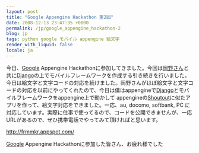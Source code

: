 ```yaml
---
layout: post
title: "Google Appengine Hackathon 第2回"
date: 2008-12-13 23:47:35 +0000
permalink: /jp/google_appengine_hackathon-2
blog: jp
tags: python google モバイル appengine 絵文字
render_with_liquid: false
locale: ja
---
```


<p>今日、<a href="http://www.google.com/" title="Google">Google</a> Appengine Hackathonに参加してきました。今回は<a href="http://d.hatena.ne.jp/nullpobug/">岡野さん</a>と共に<a href="http://www.djangoproject.com/" title="Django">Django</a>の上でモバイルフレームワークを作成する引き続きを行いました。今日は絵文字と文字コードの対応を続けました。岡野さんがほぼ絵文字と文字コードの対応を以前にやってくれたので、今日は僕はappengineで<a href="http://www.djangoproject.com/" title="Django">Django</a>とモバイルフレームワークをappengine上で動かして appengineの<a href="http://shoutout.appspot.com/">Shoutout</a>に似たアプリを作って、絵文字対応をできました。一応、au, docomo, softbank, PC に対応しています。実際に仕事で使ってるので、コードを公開できませんが、一応 URLがあるので、ぜひ携帯電話でやってみて頂ければと思います。</p>

<p><a href="http://frmmkr.appspot.com/">http://frmmkr.appspot.com/</a></p>

<p><a href="http://www.google.com/" title="Google">Google</a> Appengine Hackathonに参加した皆さん、お疲れ様でした</p>
